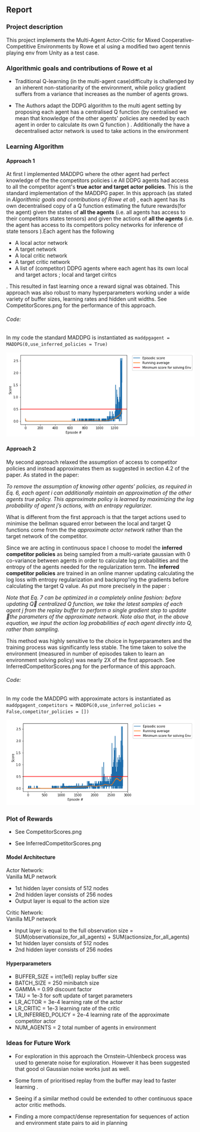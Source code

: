 ##  Report
### Project description
This project implements the Multi-Agent Actor-Critic for Mixed
Cooperative-Competitive Environments by Rowe et al using a modified two agent
tennis playing env from Unity as a test case. <br>

### Algorithmic goals and contributions of Rowe et al
- Traditional Q-learning (in the multi-agent case)difficulty is challenged
by an inherent non-stationarity of the environment, while
policy gradient suffers from a variance that increases as the number of agents grows.

- The Authors adapt the DDPG algorithm to the multi agent setting by proposing each agent has a
 centralised Q function (by centralised we mean that knowledge of the other agents' policies are needed by each agent in order to calculate its  own Q function ) . Additionally the have a decentralised actor network is used to take actions in the environment

### Learning Algorithm

#### Approach 1

At first I implemented MADDPG where the other agent had perfect knowledge of the the competitors
policies i.e All DDPG agents had access to all the competitor agent's **true actor and target actor policies**. This is the standard implementation of the MADDPG paper. In this approach  (as stated in *Algorithmic goals and contributions of Rowe et al*) , each agent has its own decentralised copy of a Q function estimating the future rewards(for the agent) given the states of **all the agents** (i.e. all agents has access to their competitors states tensors) and given the actions of **all the agents** (i.e. the agent has access to its competitors policy networks for inference of state tensors ).Each agent has the following
- A local actor network
- A target network
- A local critic network
- A target critic network
- A list of (competitor) DDPG agents where each agent has its own local and target actors ; local and target ciritcs

 . This resulted in fast learning once a reward signal was obtained. This approach was also
robust to many hyperparameters working under a wide variety of buffer sizes, learning rates and hidden unit widths. See CompetitorScores.png for the performance of this approach.

###### Code:
  In my code the standard MADDPG is instantiated as `maddpgagent = MADDPG(0,use_inferred_policies = True)`

![Plot of Scores for Approach 1](https://github.com/Pabi235/ML-code/blob/master/Udacity/CollaborationAndCompetition/CompetitorScores.png)

#### Approach 2

My second approach relaxed the assumption of access to competitor policies and instead approximates them as suggested in section 4.2 of the paper. As stated in the paper:

*To remove the assumption of knowing other agents’ policies, as required in Eq. 6, each agent i
can additionally maintain an approximation of the other agents true policy. This approximate policy is learned by maximizing the log probability of agent j’s actions, with an entropy regularizer.*

 What is different from the first approach is that the target actions used to minimise the bellman squared error between the local and target Q functions come from the the *approximate actor network* rather than the target network of the competitor.

 Since we are acting in continuous space I choose to model the **inferred competitor policies** as being sampled
 from a multi-variate gaussian with 0 co-variance between agents in order to calculate log probabilities and the entropy of the agents needed for the regularization term. The **inferred competitor policies**  are trained in an online manner updating calculating the log loss with entropy regularization and backprop'ing the gradients before calculating the target Q value. As put more precisely in the paper :

*Note that Eq. 7 can be optimized in a completely online fashion: before updating Q centralized Q function, we take the latest samples of each agent j from the replay buffer to perform a single gradient step to update the parameters of the approximate network. Note also that, in the above equation, we input the action log probabilities of each agent directly into Q,
rather than sampling.*

 This method was highly sensitive to the choice in hyperparameters and the training process
was significantly less stable. The time taken to solve the environment (measured in number of episodes taken to learn an environment solving policy) was nearly 2X of the first approach.  See InferredCompetitorScores.png for the performance of this approach.


###### Code:
  In my code the MADDPG with approximate actors is instantiated as `maddpgagent_competitors = MADDPG(0,use_inferred_policies = False,competitor_policies = [])`

![Plot of Scores for Approach 2](https://github.com/Pabi235/ML-code/blob/master/Udacity/CollaborationAndCompetition/InferredCompetitorScores.png)

### Plot of Rewards

- See CompetitorScores.png



- See InferredCompetitorScores.png


#### Model Architecture

  Actor Network: <br>
  Vanilla MLP network

  * 1st hidden layer consists of 512 nodes<br>
  * 2nd hidden layer consists of 256 nodes<br>
  * Output layer is equal to the action size  <br>

  Critic  Network: <br>
  Vanilla MLP network

  * Input layer is equal to the full observation size = SUM(observationsize_for_all_agents) + SUM(actionsize_for_all_agents)<br>
  * 1st hidden layer consists of 512 nodes<br>
  * 2nd hidden layer consists of 256 nodes<br>


  #### Hyperparameters
  - BUFFER_SIZE = int(1e6)   replay buffer size <br>
  - BATCH_SIZE = 250         minibatch size <br>
  - GAMMA = 0.99             discount factor <br>
  - TAU = 1e-3               for soft update of target parameters <br>
  - LR_ACTOR = 3e-4          learning rate of the actor <br>
  - LR_CRITIC = 1e-3         learning rate of the critic  <br>
  - LR_INFERRED_POLICY = 2e-4        learning rate of the approximate competitor actor  <br>
  - NUM_AGENTS = 2 total number of agents in environment <br>


### Ideas for Future Work
- For exploration in this approach the Ornstein-Uhlenbeck process was used to generate noise for exploration. However it has been suggested that good ol Gaussian noise works just as well.
- Some form of prioritised replay from the buffer may lead to faster learning .

- Seeing if a similar method could be extended to other continuous space actor critic methods.

- Finding a more compact/dense representation for sequences of action and environment state pairs to aid in planning
